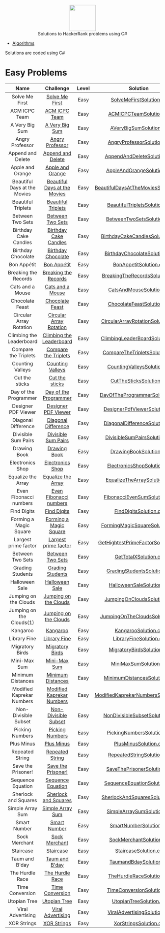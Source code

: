 <p align="center">
    <a href="https://www.hackerrank.com/rahmatullo_khol1">
        <img height=85 src="https://d3keuzeb2crhkn.cloudfront.net/hackerrank/assets/styleguide/logo_wordmark-f5c5eb61ab0a154c3ed9eda24d0b9e31.svg">
    </a>
    <br> Solutions to HackerRank problems using C#
</p>


* [Algorithms](#algorithms)

Solutions are coded using C#

# Easy Problems

|          Name          |    Challenge       | Level |      Solution     |
|:---------------------------:|:------------------------------------------------------------------------:|:------:|:--------------------------------------------------:|
|  Solve Me First      				| [Solve Me First](https://www.hackerrank.com/challenges/solve-me-first)   								|    Easy  	|[SolveMeFirstSolution.cs](https://github.com/Rahajustone/HackerRank/blob/master/HackerRank/Algorithms/Easy/SolveMeFirstSolution.cs) |
|  ACM ICPC Team      				| [ACM ICPC Team](https://www.hackerrank.com/challenges/acm-icpc-team)         							|    Easy   |[ACMICPCTeamSolution.cs](https://github.com/Rahajustone/HackerRank/blob/master/HackerRank/Algorithms/Easy/ACMICPCTeamSolution.cs) |
|  A Very Big Sum       			| [A Very Big Sum ](https://www.hackerrank.com/challenges/a-very-big-sum)         						|    Easy   |[AVeryBigSumSolution.cs](https://github.com/Rahajustone/HackerRank/blob/master/HackerRank/Algorithms/Easy/AVeryBigSumSolution.cs) |
|  Angry Professor 	     			| [Angry Professor ](https://www.hackerrank.com/challenges/angry-professor)         					|    Easy   |[AngryProfessorSolution.cs](https://github.com/Rahajustone/HackerRank/blob/master/HackerRank/Algorithms/Easy/AngryProfessorSolution.cs) |
|  Append and Delete	     		| [Append and Delete](https://www.hackerrank.com/challenges/append-and-delete)         					|    Easy   |[AppendAndDeleteSolution.cs](https://github.com/Rahajustone/HackerRank/blob/master/HackerRank/Algorithms/Easy/AppendAndDeleteSolution.cs) |
|  Apple and Orange	     			| [Apple and Orange](https://www.hackerrank.com/challenges/apple-and-orange)         					|    Easy   |[AppleAndOrangeSolution.cs](https://github.com/Rahajustone/HackerRank/blob/master/HackerRank/Algorithms/Easy/AppleAndOrangeSolution.cs) |
|  Beautiful Days at the Movies		| [Beautiful Days at the Movies](https://www.hackerrank.com/challenges/beautiful-days-at-the-movies)    |    Easy   |[BeautifulDaysAtTheMoviesSolution.cs](https://github.com/Rahajustone/HackerRank/blob/master/HackerRank/Algorithms/Easy/BeautifulDaysAtTheMoviesSolution.cs) |
|  Beautiful Triplets				| [Beautiful Triplets](https://www.hackerrank.com/challenges/beautiful-triplets)    					|    Easy   |[BeautifulTripletsSolution.cs](https://github.com/Rahajustone/HackerRank/blob/master/HackerRank/Algorithms/Easy/BeautifulTripletsSolution.cs) |
|  Between Two Sets					| [Between Two Sets](https://www.hackerrank.com/challenges/between-two-sets)	    					|    Easy   |[BetweenTwoSetsSolution.cs](https://github.com/Rahajustone/HackerRank/blob/master/HackerRank/Algorithms/Easy/BetweenTwoSetsSolution.cs) |
|  Birthday Cake Candles			| [Birthday Cake Candles](https://www.hackerrank.com/challenges/birthday-cake-candles)	    			|    Easy   |[BirthdayCakeCandlesSolution.cs](https://github.com/Rahajustone/HackerRank/blob/master/HackerRank/Algorithms/Easy/BirthdayCakeCandlesSolution.cs) |
|  Birthday Chocolate			    | [Birthday Chocolate](https://www.hackerrank.com/challenges/the-birthday-bar)	    					|    Easy   |[BirthdayChocolateSolution.cs](https://github.com/Rahajustone/HackerRank/blob/master/HackerRank/Algorithms/Easy/BirthdayChocolateSolution.cs) |
|  Bon Appétit			    		| [Bon Appétit](https://www.hackerrank.com/challenges/bon-appetit)	    								|    Easy   |[BonAppetitSolution.cs](https://github.com/Rahajustone/HackerRank/blob/master/HackerRank/Algorithms/Easy/BonAppetitSolution.cs) |
|  Breaking the Records			 	| [Breaking the Records](https://www.hackerrank.com/challenges/breaking-best-and-worst-records/)	   	|    Easy   |[BreakingTheRecordsSolution.cs](https://github.com/Rahajustone/HackerRank/blob/master/HackerRank/Algorithms/Easy/BreakingTheRecordsSolution.cs) |
|  Cats and a Mouse			 		| [Cats and a Mouse](https://www.hackerrank.com/challenges/cats-and-a-mouse/)	   						|    Easy   |[CatsAndMouseSolution.cs](https://github.com/Rahajustone/HackerRank/blob/master/HackerRank/Algorithms/Easy/CatsAndMouseSolution.cs) |
|  Chocolate Feast			 		| [Chocolate Feast](https://www.hackerrank.com/challenges/chocolate-feast/)	   							|    Easy   |[ChocolateFeastSolution.cs](https://github.com/Rahajustone/HackerRank/blob/master/HackerRank/Algorithms/Easy/ChocolateFeastSolution.cs) |
|  Circular Array Rotation			| [Circular Array Rotation](https://www.hackerrank.com/challenges/circular-array-rotation)	   			|    Easy   |[CircularArrayRotationSolution.cs](https://github.com/Rahajustone/HackerRank/blob/master/HackerRank/Algorithms/Easy/CircularArrayRotationSolution.cs) |
|  Climbing the Leaderboard			| [Climbing the Leaderboard](https://www.hackerrank.com/challenges/climbing-the-leaderboard)	   		|    Easy   |[ClimbingLeaderBoardSolution.cs](https://github.com/Rahajustone/HackerRank/blob/master/HackerRank/Algorithms/Easy/ClimbingLeaderBoardSolution.cs) |
|  Compare the Triplets				| [Compare the Triplets](https://www.hackerrank.com/challenges/compare-the-triplets)	   				|    Easy   |[CompareTheTripletsSolution.cs](https://github.com/Rahajustone/HackerRank/blob/master/HackerRank/Algorithms/Easy/CompareTheTripletsSolution.cs) |
|  Counting Valleys					| [Counting Valleys](https://www.hackerrank.com/challenges/counting-valleys)	   						|    Easy   |[CountingValleysSolution.cs](https://github.com/Rahajustone/HackerRank/blob/master/HackerRank/Algorithms/Easy/CountingValleysSolution.cs) |
|  Cut the sticks					| [Cut the sticks](https://www.hackerrank.com/challenges/cut-the-sticks)	   							|    Easy   |[CutTheSticksSolution.cs](https://github.com/Rahajustone/HackerRank/blob/master/HackerRank/Algorithms/Easy/CutTheSticksSolution.cs) |
|  Day of the Programmer			| [Day of the Programmer](https://www.hackerrank.com/challenges/day-of-the-programmer)	   				|    Easy   |[DayOfTheProgrammerSolution.cs](https://github.com/Rahajustone/HackerRank/blob/master/HackerRank/Algorithms/Easy/DayOfTheProgrammerSolution.cs) |
|  Designer PDF Viewer				| [Designer PDF Viewer](https://www.hackerrank.com/challenges/designer-pdf-viewer)	   					|    Easy   |[DesignerPdfViewerSolution.cs](https://github.com/Rahajustone/HackerRank/blob/master/HackerRank/Algorithms/Easy/DesignerPdfViewerSolution.cs) |
|  Diagonal Difference				| [Diagonal Difference](https://www.hackerrank.com/challenges/diagonal-difference)	   					|    Easy   |[DiagonalDifferenceSolution.cs](https://github.com/Rahajustone/HackerRank/blob/master/HackerRank/Algorithms/Easy/DiagonalDifferenceSolution.cs) |
|  Divisible Sum Pairs				| [Divisible Sum Pairs](https://www.hackerrank.com/challenges/divisible-sum-pairs)	   					|    Easy   |[DivisibleSumPairsSolution.cs](https://github.com/Rahajustone/HackerRank/blob/master/HackerRank/Algorithms/Easy/DivisibleSumPairsSolution.cs) |
|  Drawing Book						| [Drawing Book](https://www.hackerrank.com/challenges/drawing-book)	   								|    Easy   |[DrawingBookSolution.cs](https://github.com/Rahajustone/HackerRank/blob/master/HackerRank/Algorithms/Easy/DrawingBookSolution.cs) |
|  Electronics Shop					| [Electronics Shop](https://www.hackerrank.com/challenges/electronics-shop)	   						|    Easy   |[ElectronicsShopSolution.cs](https://github.com/Rahajustone/HackerRank/blob/master/HackerRank/Algorithms/Easy/ElectronicsShopSolution.cs) |
|  Equalize the Array				| [Equalize the Array](https://www.hackerrank.com/challenges/equality-in-a-array)	   					|    Easy   |[EqualizeTheArraySolution.cs](https://github.com/Rahajustone/HackerRank/blob/master/HackerRank/Algorithms/Easy/EqualizeTheArraySolution.cs) |
|  Even Fibonacci numbers			| [Even Fibonacci numbers](https://www.hackerrank.com/contests/projecteuler/challenges/euler002)		|    Easy   |[FibonacciEvenSumSolution.cs](https://github.com/Rahajustone/HackerRank/blob/master/HackerRank/Algorithms/Easy/FibonacciEvenSumSolution.cs) |
|  Find Digits						| [Find Digits](https://www.hackerrank.com/challenges/find-digits)										|    Easy   |[FindDigitsSolution.cs](https://github.com/Rahajustone/HackerRank/blob/master/HackerRank/Algorithms/Easy/FindDigitsSolution.cs) |
|  Forming a Magic Square			| [Forming a Magic Square](https://www.hackerrank.com/challenges/magic-square-forming)					|    Easy   |[FormingMagicSquareSolution.cs](https://github.com/Rahajustone/HackerRank/blob/master/HackerRank/Algorithms/Easy/FormingMagicSquareSolution.cs) |
|  Largest prime factor				| [Largest prime factor](https://www.hackerrank.com/contests/projecteuler/challenges/euler003)			|    Easy   |[GetHightestPrimeFactorSolution.cs](https://github.com/Rahajustone/HackerRank/blob/master/HackerRank/Algorithms/Easy/GetHightestPrimeFactorSolution.cs) |
|  Between Two Sets					| [Between Two Sets](https://www.hackerrank.com/challenges/between-two-sets)							|    Easy   |[GetTotalXSolution.cs](https://github.com/Rahajustone/HackerRank/blob/master/HackerRank/Algorithms/Easy/GetTotalXSolution.cs) |
|  Grading Students					| [Grading Students](https://www.hackerrank.com/challenges/grading)										|    Easy   |[GradingStudentsSolution.cs](https://github.com/Rahajustone/HackerRank/blob/master/HackerRank/Algorithms/Easy/GradingStudentsSolution.cs) |
|  Halloween Sale					| [Halloween Sale](https://www.hackerrank.com/challenges/halloween-sale)								|    Easy   |[HalloweenSaleSolution.cs](https://github.com/Rahajustone/HackerRank/blob/master/HackerRank/Algorithms/Easy/HalloweenSaleSolution.cs) |
|  Jumping on the Clouds			| [Jumping on the Clouds](https://www.hackerrank.com/challenges/jumping-on-the-clouds)					|    Easy   |[JumpingOnCloudsSolution.cs](https://github.com/Rahajustone/HackerRank/blob/master/HackerRank/Algorithms/Easy/JumpingOnCloudsSolution.cs) |
|  Jumping on the Clouds(1)			| [Jumping on the Clouds](https://www.hackerrank.com/challenges/jumping-on-the-clouds)					|    Easy   |[JumpingOnTheCloudsSolution.cs](https://github.com/Rahajustone/HackerRank/blob/master/HackerRank/Algorithms/Easy/JumpingOnTheCloudsSolution.cs) |
|  Kangaroo							| [Kangaroo](https://www.hackerrank.com/challenges/kangaroo)											|    Easy   |[KangarooSolution.cs](https://github.com/Rahajustone/HackerRank/blob/master/HackerRank/Algorithms/Easy/KangarooSolution.cs) |
|  Library Fine						| [Library Fine](https://www.hackerrank.com/challenges/library-fine)									|    Easy   |[LibraryFineSolution.cs](https://github.com/Rahajustone/HackerRank/blob/master/HackerRank/Algorithms/Easy/LibraryFineSolution.cs) |
|  Migratory Birds					| [Migratory Birds](https://www.hackerrank.com/challenges/migratory-birds)								|    Easy   |[MigratoryBirdsSolution.cs](https://github.com/Rahajustone/HackerRank/blob/master/HackerRank/Algorithms/Easy/MigratoryBirdsSolution.cs) |
|  Mini-Max Sum						| [Mini-Max Sum](https://www.hackerrank.com/challenges/mini-max-sum)									|    Easy   |[MiniMaxSumSolution.cs](https://github.com/Rahajustone/HackerRank/blob/master/HackerRank/Algorithms/Easy/MiniMaxSumSolution.cs) |
|  Minimum Distances				| [Minimum Distances](https://www.hackerrank.com/challenges/minimum-distances)							|    Easy   |[MinimumDistancesSolution.cs](https://github.com/Rahajustone/HackerRank/blob/master/HackerRank/Algorithms/Easy/MinimumDistancesSolution.cs) |
|  Modified Kaprekar Numbers		| [Modified Kaprekar Numbers](https://www.hackerrank.com/challenges/kaprekar-numbers)				    |    Easy   |[ModifiedKaprekarNumbersSolution.cs](https://github.com/Rahajustone/HackerRank/blob/master/HackerRank/Algorithms/Easy/ModifiedKaprekarNumbersSolution.cs) |
|  Non-Divisible Subset				| [Non-Divisible Subset](https://www.hackerrank.com/challenges/non-divisible-subset)					|    Easy   |[NonDivisibleSubsetSolution.cs](https://github.com/Rahajustone/HackerRank/blob/master/HackerRank/Algorithms/Easy/NonDivisibleSubsetSolution.cs) |
|  Picking Numbers					| [Picking Numbers](https://www.hackerrank.com/challenges/picking-numbers)								|    Easy   |[PickingNumbersSolution.cs](https://github.com/Rahajustone/HackerRank/blob/master/HackerRank/Algorithms/Easy/PickingNumbersSolution.cs) |
|  Plus Minus						| [Plus Minus](https://www.hackerrank.com/challenges/plus-minus)										|    Easy   |[PlusMinusSolution.cs](https://github.com/Rahajustone/HackerRank/blob/master/HackerRank/Algorithms/Easy/PlusMinusSolution.cs) |
|  Repeated String					| [Repeated String](https://www.hackerrank.com/challenges/repeated-string)								|    Easy   |[RepeatedStringSolution.cs](https://github.com/Rahajustone/HackerRank/blob/master/HackerRank/Algorithms/Easy/RepeatedStringSolution.cs) |
|  Save the Prisoner!				| [Save the Prisoner!](https://www.hackerrank.com/challenges/save-the-prisoner)							|    Easy   |[SaveThePrisonerSolution.cs](https://github.com/Rahajustone/HackerRank/blob/master/HackerRank/Algorithms/Easy/SaveThePrisonerSolution.cs) |
|  Sequence Equation				| [Sequence Equation](https://www.hackerrank.com/challenges/permutation-equation)						|    Easy   |[SequenceEquationSolution.cs](https://github.com/Rahajustone/HackerRank/blob/master/HackerRank/Algorithms/Easy/SequenceEquationSolution.cs) |
|  Sherlock and Squares				| [Sherlock and Squares](https://www.hackerrank.com/challenges/sherlock-and-squares)					|    Easy   |[SherlockAndSquaresSolution.cs](https://github.com/Rahajustone/HackerRank/blob/master/HackerRank/Algorithms/Easy/SherlockAndSquaresSolution.cs) |
|  Simple Array Sum					| [Simple Array Sum](https://www.hackerrank.com/challenges/simple-array-sum)							|    Easy   |[SimpleArraySumSolution.cs](https://github.com/Rahajustone/HackerRank/blob/master/HackerRank/Algorithms/Easy/SimpleArraySumSolution.cs) |
|  Smart Number						| [Smart Number](https://www.hackerrank.com/challenges/smart-number)									|    Easy   |[SmartNumberSolution.cs](https://github.com/Rahajustone/HackerRank/blob/master/HackerRank/Algorithms/Easy/SmartNumberSolution.cs) |
|  Sock Merchant					| [Sock Merchant](https://www.hackerrank.com/challenges/sock-merchant)									|    Easy   |[SockMerchantSolution.cs](https://github.com/Rahajustone/HackerRank/blob/master/HackerRank/Algorithms/Easy/SockMerchantSolution.cs) |
|  Staircase						| [Staircase](https://www.hackerrank.com/challenges/staircase)											|    Easy   |[StaircaseSolution.cs](https://github.com/Rahajustone/HackerRank/blob/master/HackerRank/Algorithms/Easy/StaircaseSolution.cs) |
|  Taum and B'day					| [Taum and B'day](https://www.hackerrank.com/challenges/taum-and-bday)									|    Easy   |[TaumandBdaySolution.cs](https://github.com/Rahajustone/HackerRank/blob/master/HackerRank/Algorithms/Easy/TaumandBdaySolution.cs) |
|  The Hurdle Race					| [The Hurdle Race](https://www.hackerrank.com/challenges/the-hurdle-race)								|    Easy   |[TheHurdleRaceSolution.cs](https://github.com/Rahajustone/HackerRank/blob/master/HackerRank/Algorithms/Easy/TheHurdleRaceSolution.cs) |
|  Time Conversion					| [Time Conversion](https://www.hackerrank.com/challenges/time-conversion)								|    Easy   |[TimeConversionSolution.cs](https://github.com/Rahajustone/HackerRank/blob/master/HackerRank/Algorithms/Easy/TimeConversionSolution.cs) |
|  Utopian Tree						| [Utopian Tree](https://www.hackerrank.com/challenges/utopian-tree)									|    Easy   |[UtopianTreeSolution.cs](https://github.com/Rahajustone/HackerRank/blob/master/HackerRank/Algorithms/Easy/UtopianTreeSolution.cs) |
|  Viral Advertising				| [Viral Advertising](https://www.hackerrank.com/challenges/strange-advertising)						|    Easy   |[ViralAdvertisingSolution.cs](https://github.com/Rahajustone/HackerRank/blob/master/HackerRank/Algorithms/Easy/ViralAdvertisingSolution.cs) |
|  XOR Strings						| [XOR Strings](https://www.hackerrank.com/challenges/strings-xor)										|    Easy   |[XorStringsSolution.cs](https://github.com/Rahajustone/HackerRank/blob/master/HackerRank/Algorithms/Easy/XorStringsSolution.cs) |


